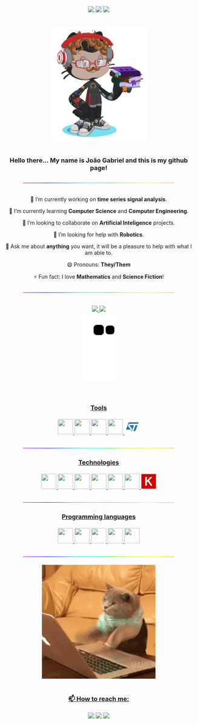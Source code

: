 <div align="center">
  <a href = "mailto:zenobiojoao@gmail.com"><img src="https://img.shields.io/badge/Gmail-D14836?style=for-the-badge&logo=gmail&logoColor=white" target="_blank"></a>
  <a href="https://instagram.com/zenobiojoao" target="_blank"><img src="https://img.shields.io/badge/-Instagram-%23E4405F?style=for-the-badge&logo=instagram&logoColor=white" target="_blank"></a>
  <a href="https://www.linkedin.com/in/jo%C3%A3o-gabriel-fernandes-zen%C3%B3bio/" target="_blank"><img src="https://img.shields.io/badge/-LinkedIn-%230077B5?style=for-the-badge&logo=linkedin&logoColor=white" target="_blank"></a>
</div><br><br>

<div align="center">
  <img src="https://github.com/joaozenobio/joaozenobio/blob/8de0dd1edc28f0ae3dbc44109e2fecabe6c06b48/octocat.png" height="300"/><br><br>
  <h3> Hello there... My name is João Gabriel and this is my github page!
</div>
  
<div align="center">
  <img src="https://github.com/joaozenobio/joaozenobio/blob/7ec8059cbae6d1200117f893363903acd974c8bd/linespacer.gif" /><br><br>
  
🔭 I’m currently working on **time series signal analysis**.

🌱 I’m currently learning **Computer Science** and **Computer Engineering**.

👯 I’m looking to collaborate on **Artificial Inteligence** projects.

🤔 I’m looking for help with **Robotics**.

💬 Ask me about **anything** you want, it will be a pleasure to help with what I am able to.

😄 Pronouns: **They/Them**

⚡ Fun fact: I love **Mathematics** and **Science Fiction**!

  <img src="https://github.com/joaozenobio/joaozenobio/blob/7ec8059cbae6d1200117f893363903acd974c8bd/linespacer.gif" /><br><br>
</div>
  
<div align="center">
  <a href="https://github.com/joaozenobio">
  <img height="180em" src="https://github-readme-stats.vercel.app/api/top-langs/?username=joaozenobio&layout=compact&langs_count=7&theme=dracula" />
  <img height="180em" src="https://github-readme-stats.vercel.app/api?username=joaozenobio&show_icons=true&theme=dracula&include_all_commits=true&count_private=true" />
</div>
  
<div align="center">
  <img height="180em" src="https://github.com/joaozenobio/joaozenobio/blob/output/github-contribution-grid-snake.svg" />
</div>
<br><br>

<div align="center">
  <h3> Tools <br><br>
  <img src="https://cdn.jsdelivr.net/gh/devicons/devicon/icons/linux/linux-original.svg" width="40" height="40"/>
  <img src="https://cdn.jsdelivr.net/gh/devicons/devicon/icons/ubuntu/ubuntu-plain-wordmark.svg" width="40" height="40"/>
  <img src="https://cdn.jsdelivr.net/gh/devicons/devicon/icons/anaconda/anaconda-original-wordmark.svg" width="40" height="40"/>
  <img src="https://cdn.jsdelivr.net/gh/devicons/devicon/icons/arduino/arduino-original-wordmark.svg" width="40" height="40"/>
  <img src="https://github.com/joaozenobio/joaozenobio/blob/8800d4528931fd840cd4684f0e276ca7f49fd8c5/stmicroelectronics.svg" width="40" height="40"/>
    
  <img src="https://github.com/joaozenobio/joaozenobio/blob/7ec8059cbae6d1200117f893363903acd974c8bd/linespacer.gif" /><br>
</div>
  
<div align="center">
  <h3> Technologies <br><br>
  <img src="https://cdn.jsdelivr.net/gh/devicons/devicon/icons/android/android-plain-wordmark.svg" width="40" height="40"/>
  <img src="https://cdn.jsdelivr.net/gh/devicons/devicon/icons/bash/bash-original.svg" width="40" height="40"/>
  <img src="https://cdn.jsdelivr.net/gh/devicons/devicon/icons/latex/latex-original.svg" width="40" height="40"/>
  <img src="https://cdn.jsdelivr.net/gh/devicons/devicon/icons/bootstrap/bootstrap-original-wordmark.svg" width="40" height="40"/>
  <img src="https://cdn.jsdelivr.net/gh/devicons/devicon/icons/django/django-plain-wordmark.svg" width="40" height="40"/>
  <img src="https://cdn.jsdelivr.net/gh/devicons/devicon/icons/git/git-original.svg" width="40" height="40"/>
  <img src="https://github.com/joaozenobio/joaozenobio/blob/89a3d9d869e6321ae6dfe84a6acb4acc38f04317/keras.png" width="40" height="40"/>

  <img src="https://github.com/joaozenobio/joaozenobio/blob/7ec8059cbae6d1200117f893363903acd974c8bd/linespacer.gif" /><br>
</div>

<div align="center">
  <h3> Programming languages <br><br>
  <img src="https://cdn.jsdelivr.net/gh/devicons/devicon/icons/c/c-original.svg" width="40" height="40"/>
  <img src="https://cdn.jsdelivr.net/gh/devicons/devicon/icons/cplusplus/cplusplus-original.svg" width="40" height="40"/>
  <img src="https://cdn.jsdelivr.net/gh/devicons/devicon/icons/java/java-original.svg" width="40" height="40"/>
  <img src="https://cdn.jsdelivr.net/gh/devicons/devicon/icons/python/python-original.svg" width="40" height="40"/>
  <img src="https://cdn.jsdelivr.net/gh/devicons/devicon/icons/haskell/haskell-original.svg" width="40" height="40"/>

  <img src="https://github.com/joaozenobio/joaozenobio/blob/7ec8059cbae6d1200117f893363903acd974c8bd/linespacer.gif" /><br>
</div>

<div align="center">
  <img src="https://github.com/joaozenobio/joaozenobio/blob/8de0dd1edc28f0ae3dbc44109e2fecabe6c06b48/gato.gif" height="300"/><br><br>
</div>

<div align="center">
  <h3> 📫 How to reach me: <br><br>
  <a href = "mailto:zenobiojoao@gmail.com"><img src="https://img.shields.io/badge/Gmail-D14836?style=for-the-badge&logo=gmail&logoColor=white" target="_blank"></a>
  <a href="https://instagram.com/zenobiojoao" target="_blank"><img src="https://img.shields.io/badge/-Instagram-%23E4405F?style=for-the-badge&logo=instagram&logoColor=white" target="_blank"></a>
  <a href="https://www.linkedin.com/in/jo%C3%A3o-gabriel-fernandes-zen%C3%B3bio/" target="_blank"><img src="https://img.shields.io/badge/-LinkedIn-%230077B5?style=for-the-badge&logo=linkedin&logoColor=white" target="_blank"></a>
<br><br><br>
</div>
